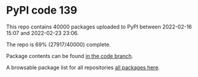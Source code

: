 # PyPI code 139

This repo contains 40000 packages uploaded to PyPI between 
2022-02-16 15:07 and 2022-02-23 23:06.

The repo is 69% (27917/40000) complete.

Package contents can be found [in the code branch](https://github.com/pypi-data/pypi-mirror-139/tree/code/packages).

A browsable package list for all repositories [all packages here](https://pypi-data.github.io/website/repositories/pypi-mirror-139).



